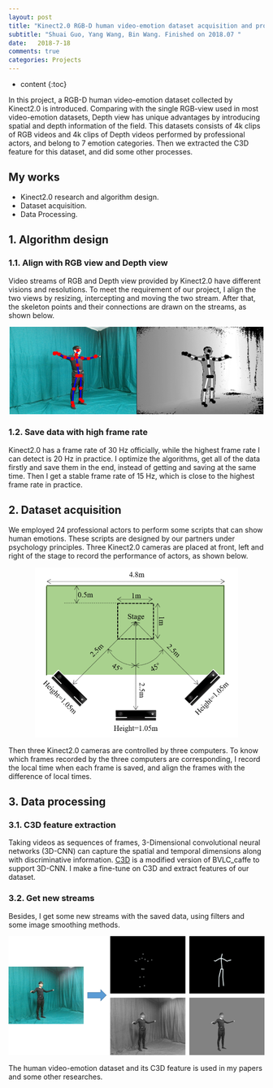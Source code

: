 ```yaml
---
layout: post
title: "Kinect2.0 RGB-D human video-emotion dataset acquisition and processing "
subtitle: "Shuai Guo, Yang Wang, Bin Wang. Finished on 2018.07 "
date:   2018-7-18
comments: true
categories: Projects
---
```


* content
{:toc}

In this project, a RGB-D human video-emotion dataset collected by Kinect2.0 is introduced. Comparing with the single RGB-view used in most video-emotion datasets, Depth view has unique advantages by introducing spatial and depth information of the field. This datasets consists of 4k clips of RGB videos and 4k clips of Depth videos performed by professional actors, and belong to 7 emotion categories. Then we extracted the C3D feature for this dataset, and did some other processes. 

## My works
* Kinect2.0 research and algorithm design. 
* Dataset acquisition. 
* Data Processing. 

## 1. Algorithm design

### 1.1. Align with RGB view and Depth view
Video streams of RGB and Depth view provided by Kinect2.0 have different visions and resolutions. To meet the requirement of our project, I align the two views by resizing, intercepting and moving the two stream. After that, the skeleton points and their connections are drawn on the streams, as shown below. 

<div align="center"><img src="/images/duiqi.png"></div> 

### 1.2. Save data with high frame rate
Kinect2.0 has a frame rate of 30 Hz officially, while the highest frame rate I can detect is 20 Hz in practice. I optimize the algorithms, get all of the data firstly and save them in the end, instead of getting and saving at the same time. Then I get a stable frame rate of 15 Hz, which is close to the highest frame rate in practice. 

## 2. Dataset acquisition

We employed 24 professional actors to perform some scripts that can show human emotions. These scripts are designed by our partners under psychology principles. Three Kinect2.0 cameras are placed at front, left and right of the stage to record the performance of actors, as shown below. 

<div align="center"><img src="/images/stage.png"></div> 

Then three Kinect2.0 cameras are controlled by three computers. 
To know which frames recorded by the three computers are corresponding, I record the local time when each frame is saved, and align the frames with the difference of local times. 

## 3. Data processing

### 3.1. C3D feature extraction
Taking videos as sequences of frames, 3-Dimensional convolutional neural networks (3D-CNN) can capture the spatial and temporal dimensions along with discriminative information. <a href="http://vlg.cs.dartmouth.edu/c3d/">C3D</a> is a modified version of BVLC_caffe to support 3D-CNN. I make a fine-tune on C3D and extract features of our dataset. 

### 3.2. Get new streams
Besides, I get some new streams with the saved data, using filters and some image smoothing methods. 

<div align="center"><img src="/images/new_stream.png"></div> 

The human video-emotion dataset and its C3D feature is used in my papers and some other researches. 
